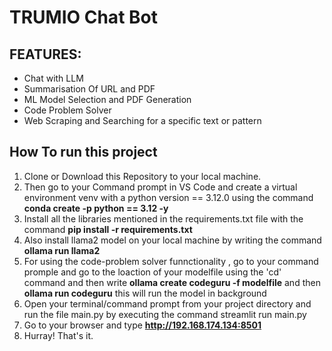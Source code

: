 # TRUMIO Chat Bot     

        
## FEATURES:       

+ Chat with LLM
+ Summarisation Of URL and PDF
+ ML Model Selection and PDF Generation
+ Code Problem Solver
+ Web Scraping and Searching for a specific text or pattern    

## How To run this project

1. Clone or Download this Repository to your local machine.
2. Then go to your Command prompt in VS Code and create a virtual environment venv with a python version == 3.12.0 using the command **conda create -p python == 3.12 -y**
3. Install all the libraries mentioned in the requirements.txt file with the command **pip install -r requirements.txt**
4. Also install llama2 model on your local machine by writing the command **ollama run llama2**
5. For using the code-problem solver funnctionality , go to your command promple and go to the loaction of your modelfile using the 'cd' command and then write **ollama create codeguru -f modelfile** and then **ollama run codeguru** this will run the model in background
6. Open your terminal/command prompt from your project directory and run the file main.py by executing the command streamlit run main.py
7. Go to your browser and type **http://192.168.174.134:8501**
8. Hurray! That's it.
